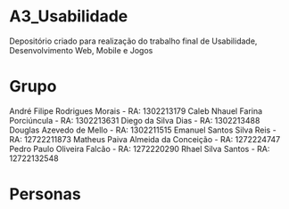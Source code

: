 # A3_Usabilidade
Depositório criado para realização do trabalho final de Usabilidade, Desenvolvimento Web, Mobile e Jogos

# Grupo
André Filipe Rodrigues Morais - RA: 1302213179
Caleb Nhauel Farina Porciúncula - RA: 1302213631
Diego da Silva Dias - RA: 1302213488
Douglas Azevedo de Mello - RA: 1302211515
Emanuel Santos Silva Reis - RA: 12722211873
Matheus Paiva Almeida da Conceição - RA: 1272224747
Pedro Paulo Oliveira Falcão - RA: 1272220290
Rhael Silva Santos - RA: 12722132548

# Personas

